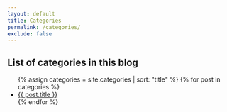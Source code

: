```yaml
---
layout: default
title: Categories
permalink: /categories/
exclude: false
---
```

<h2>List of categories in this blog</h2>
<ul>
{% assign categories = site.categories | sort: "title" %}
{% for post in categories %}
    <li> 
		<a class="category-name" href="{{ post.url }}">{{ post.title }}</a>
		<!--<a class="category-name" href="{{ post.url }}">
			<span style="background-color:#12486B; border:2px solid #12486B; border-radius: 5px; color:#F5FCCD">
				{{ post.title }}
		</span></a>-->
    </li>
{% endfor %}
</ul>